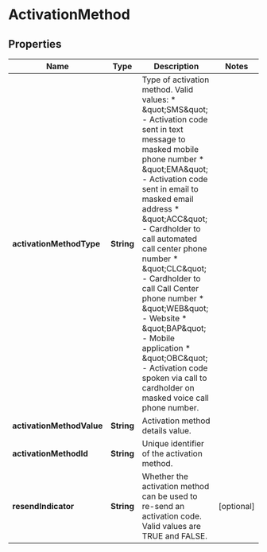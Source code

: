 

# ActivationMethod


## Properties

| Name | Type | Description | Notes |
|------------ | ------------- | ------------- | -------------|
|**activationMethodType** | **String** | Type of activation method. Valid values:   * \&quot;SMS\&quot; - Activation code sent in text message to masked mobile phone number   * \&quot;EMA\&quot; - Activation code sent in email to masked email address   * \&quot;ACC\&quot; - Cardholder to call automated call center phone number   * \&quot;CLC\&quot; - Cardholder to call Call Center phone number   * \&quot;WEB\&quot; - Website   * \&quot;BAP\&quot; - Mobile application   * \&quot;OBC\&quot; - Activation code spoken via call to cardholder on masked voice call phone number.  |  |
|**activationMethodValue** | **String** | Activation method details value. |  |
|**activationMethodId** | **String** | Unique identifier of the activation method. |  |
|**resendIndicator** | **String** | Whether the activation method can be used to re-send an activation code. Valid values are TRUE and FALSE. |  [optional] |




